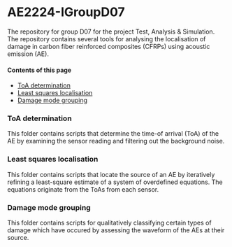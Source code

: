 # AE2224-IGroupD07
The repository for group D07 for the project Test, Analysis &amp; Simulation. The repository contains several tools for analysing the localisation of damage in carbon fiber reinforced composites (CFRPs) using acoustic emission (AE).


#### Contents of this page
- [ToA determination](#toa-determination)
- [Least squares localisation](#least-squares-localisation)
- [Damage mode grouping](#damage-mode-grouping)


### ToA determination
This folder contains scripts that determine the time-of arrival (ToA) of the AE by examining the sensor reading and filtering out the background noise.

### Least squares localisation
This folder contains scripts that locate the source of an AE by iteratively refining a least-square estimate of a system of overdefined equations. The equations originate from the ToAs from each sensor.

### Damage mode grouping
This folder contains scripts for qualitatively classifying certain types of damage which have occured by assessing the waveform of the AEs at their source.